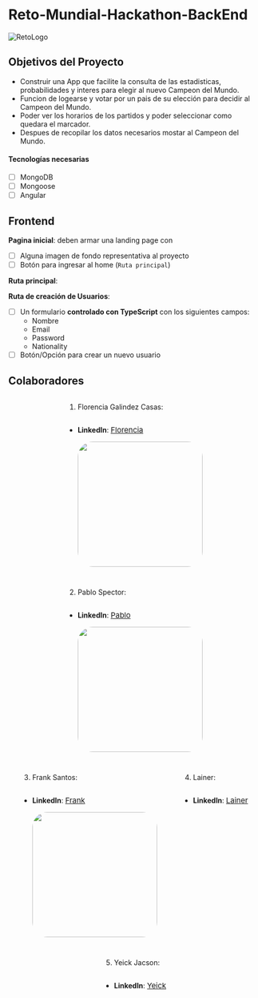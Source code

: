 # Reto-Mundial-Hackathon-BackEnd

![RetoLogo](https://library.sportingnews.com/styles/crop_style_16_9_desktop/s3/2021-10/fifa-2022-world-cup-logo-qatar_z5t4wjudq9ty1mh5kqpn38ott.jpg?itok=LTKS3GuA)

## Objetivos del Proyecto

- Construir una App que facilite la consulta de las estadisticas, probabilidades y interes para elegir al nuevo Campeon del Mundo.
- Funcion de logearse y votar por un pais de su elección para decidir al Campeon del Mundo.
- Poder ver los horarios de los partidos y poder seleccionar como quedara el marcador.
- Despues de recopilar los datos necesarios mostar al Campeon del Mundo.

#### Tecnologías necesarias

- [ ] MongoDB
- [ ] Mongoose
- [ ] Angular

## Frontend

**Pagina inicial**: deben armar una landing page con

- [ ] Alguna imagen de fondo representativa al proyecto
- [ ] Botón para ingresar al home (`Ruta principal`)

**Ruta principal**:

**Ruta de creación de Usuarios**:

- [ ] Un formulario **controlado con TypeScript** con los siguientes campos:
  - Nombre
  - Email
  - Password
  - Nationality
- [ ] Botón/Opción para crear un nuevo usuario

## Colaboradores

<div style="display: flex; justify-content: space-around; flex-wrap: wrap;">
<div style="display: flex; flex-direction: column;">

1. Florencia Galindez Casas:

- **LinkedIn**:
<a href="https://www.linkedin.com/in/florenciagalindezcasas/" style="font-size: 15px;">Florencia</a>
  <p>
    <img src="https://avatars.githubusercontent.com/u/94094158?v=4" style="border-radius: 30px; height: 250px;"/>
  </p>
</div>
<div style="display: flex; flex-direction: column;">

2. Pablo Spector:

- **LinkedIn**:
<a href="https://www.linkedin.com/in/pablo-spector/" style="font-size: 15px;">Pablo</a>
  <p>
    <img src="https://avatars.githubusercontent.com/u/40707996?v=4" style="border-radius: 30px; height: 250px;"/>
  </p>
</div>
<div style="display: flex; flex-direction: column;">

3. Frank Santos:

- **LinkedIn**:
<a href="https://www.linkedin.com/in/frank-erick-santos-gonzales-80a84015b/" style="font-size: 15px;">Frank</a>
  <p>
    <img src="https://avatars.githubusercontent.com/u/77626612?s=400&u=a449f2af4deca41360245fea5384331c370ca18c&v=4" style="border-radius: 30px; height: 250px;"/>
  </p>
</div>
<div style="display: flex; flex-direction: column;">

4. Lainer:

- **LinkedIn**:
<a href="https://www.linkedin.com/in/lainer-c%C3%A1ceres-salas" style="font-size: 15px;">Lainer</a>
</div>
<div style="display: flex; flex-direction: column;">

5. Yeick Jacson:

- **LinkedIn**:
  <a href="#" style="font-size: 15px;">Yeick</a>

</div>
</div>

